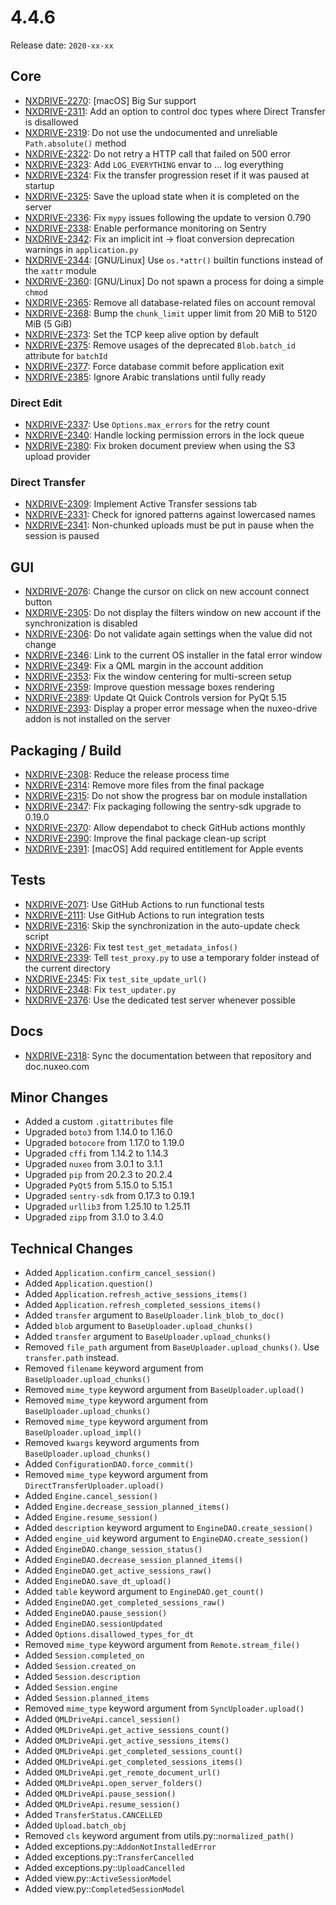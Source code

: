 # 4.4.6

Release date: `2020-xx-xx`

## Core

- [NXDRIVE-2270](https://jira.nuxeo.com/browse/NXDRIVE-2270): [macOS] Big Sur support
- [NXDRIVE-2311](https://jira.nuxeo.com/browse/NXDRIVE-2311): Add an option to control doc types where Direct Transfer is disallowed
- [NXDRIVE-2319](https://jira.nuxeo.com/browse/NXDRIVE-2319): Do not use the undocumented and unreliable `Path.absolute()` method
- [NXDRIVE-2322](https://jira.nuxeo.com/browse/NXDRIVE-2322): Do not retry a HTTP call that failed on 500 error
- [NXDRIVE-2323](https://jira.nuxeo.com/browse/NXDRIVE-2323): Add `LOG_EVERYTHING` envar to ... log everything
- [NXDRIVE-2324](https://jira.nuxeo.com/browse/NXDRIVE-2324): Fix the transfer progression reset if it was paused at startup
- [NXDRIVE-2325](https://jira.nuxeo.com/browse/NXDRIVE-2325): Save the upload state when it is completed on the server
- [NXDRIVE-2336](https://jira.nuxeo.com/browse/NXDRIVE-2336): Fix `mypy` issues following the update to version 0.790
- [NXDRIVE-2338](https://jira.nuxeo.com/browse/NXDRIVE-2338): Enable performance monitoring on Sentry
- [NXDRIVE-2342](https://jira.nuxeo.com/browse/NXDRIVE-2342): Fix an implicit int -> float conversion deprecation warnings in `application.py`
- [NXDRIVE-2344](https://jira.nuxeo.com/browse/NXDRIVE-2344): [GNU/Linux] Use `os.*attr()` builtin functions instead of the `xattr` module
- [NXDRIVE-2360](https://jira.nuxeo.com/browse/NXDRIVE-2360): [GNU/Linux] Do not spawn a process for doing a simple `chmod`
- [NXDRIVE-2365](https://jira.nuxeo.com/browse/NXDRIVE-2365): Remove all database-related files on account removal
- [NXDRIVE-2368](https://jira.nuxeo.com/browse/NXDRIVE-2368): Bump the `chunk_limit` upper limit from 20 MiB to 5120 MiB (5 GiB)
- [NXDRIVE-2373](https://jira.nuxeo.com/browse/NXDRIVE-2373): Set the TCP keep alive option by default
- [NXDRIVE-2375](https://jira.nuxeo.com/browse/NXDRIVE-2375): Remove usages of the deprecated `Blob.batch_id` attribute for `batchId`
- [NXDRIVE-2377](https://jira.nuxeo.com/browse/NXDRIVE-2377): Force database commit before application exit
- [NXDRIVE-2385](https://jira.nuxeo.com/browse/NXDRIVE-2385): Ignore Arabic translations until fully ready

### Direct Edit

- [NXDRIVE-2337](https://jira.nuxeo.com/browse/NXDRIVE-2337): Use `Options.max_errors` for the retry count
- [NXDRIVE-2340](https://jira.nuxeo.com/browse/NXDRIVE-2340): Handle locking permission errors in the lock queue
- [NXDRIVE-2380](https://jira.nuxeo.com/browse/NXDRIVE-2380): Fix broken document preview when using the S3 upload provider

### Direct Transfer

- [NXDRIVE-2309](https://jira.nuxeo.com/browse/NXDRIVE-2309): Implement Active Transfer sessions tab
- [NXDRIVE-2331](https://jira.nuxeo.com/browse/NXDRIVE-2331): Check for ignored patterns against lowercased names
- [NXDRIVE-2341](https://jira.nuxeo.com/browse/NXDRIVE-2341): Non-chunked uploads must be put in pause when the session is paused

## GUI

- [NXDRIVE-2076](https://jira.nuxeo.com/browse/NXDRIVE-2076): Change the cursor on click on new account connect button
- [NXDRIVE-2305](https://jira.nuxeo.com/browse/NXDRIVE-2305): Do not display the filters window on new account if the synchronization is disabled
- [NXDRIVE-2306](https://jira.nuxeo.com/browse/NXDRIVE-2306): Do not validate again settings when the value did not change
- [NXDRIVE-2346](https://jira.nuxeo.com/browse/NXDRIVE-2346): Link to the current OS installer in the fatal error window
- [NXDRIVE-2349](https://jira.nuxeo.com/browse/NXDRIVE-2349): Fix a QML margin in the account addition
- [NXDRIVE-2353](https://jira.nuxeo.com/browse/NXDRIVE-2353): Fix the window centering for multi-screen setup
- [NXDRIVE-2359](https://jira.nuxeo.com/browse/NXDRIVE-2359): Improve question message boxes rendering
- [NXDRIVE-2389](https://jira.nuxeo.com/browse/NXDRIVE-2389): Update Qt Quick Controls version for PyQt 5.15
- [NXDRIVE-2393](https://jira.nuxeo.com/browse/NXDRIVE-2393): Display a proper error message when the nuxeo-drive addon is not installed on the server

## Packaging / Build

- [NXDRIVE-2308](https://jira.nuxeo.com/browse/NXDRIVE-2308): Reduce the release process time
- [NXDRIVE-2314](https://jira.nuxeo.com/browse/NXDRIVE-2314): Remove more files from the final package
- [NXDRIVE-2315](https://jira.nuxeo.com/browse/NXDRIVE-2315): Do not show the progress bar on module installation
- [NXDRIVE-2347](https://jira.nuxeo.com/browse/NXDRIVE-2347): Fix packaging following the sentry-sdk upgrade to 0.19.0
- [NXDRIVE-2370](https://jira.nuxeo.com/browse/NXDRIVE-2370): Allow dependabot to check GitHub actions monthly
- [NXDRIVE-2390](https://jira.nuxeo.com/browse/NXDRIVE-2390): Improve the final package clean-up script
- [NXDRIVE-2391](https://jira.nuxeo.com/browse/NXDRIVE-2391): [macOS] Add required entitlement for Apple events

## Tests

- [NXDRIVE-2071](https://jira.nuxeo.com/browse/NXDRIVE-2071): Use GitHub Actions to run functional tests
- [NXDRIVE-2111](https://jira.nuxeo.com/browse/NXDRIVE-2111): Use GitHub Actions to run integration tests
- [NXDRIVE-2316](https://jira.nuxeo.com/browse/NXDRIVE-2316): Skip the synchronization in the auto-update check script
- [NXDRIVE-2326](https://jira.nuxeo.com/browse/NXDRIVE-2326): Fix test `test_get_metadata_infos()`
- [NXDRIVE-2339](https://jira.nuxeo.com/browse/NXDRIVE-2339): Tell `test_proxy.py` to use a temporary folder instead of the current directory
- [NXDRIVE-2345](https://jira.nuxeo.com/browse/NXDRIVE-2345): Fix `test_site_update_url()`
- [NXDRIVE-2348](https://jira.nuxeo.com/browse/NXDRIVE-2348): Fix `test_updater.py`
- [NXDRIVE-2376](https://jira.nuxeo.com/browse/NXDRIVE-2376): Use the dedicated test server whenever possible

## Docs

- [NXDRIVE-2318](https://jira.nuxeo.com/browse/NXDRIVE-2318): Sync the documentation between that repository and doc.nuxeo.com

## Minor Changes

- Added a custom `.gitattributes` file
- Upgraded `boto3` from 1.14.0 to 1.16.0
- Upgraded `botocore` from 1.17.0 to 1.19.0
- Upgraded `cffi` from 1.14.2 to 1.14.3
- Upgraded `nuxeo` from 3.0.1 to 3.1.1
- Upgraded `pip` from 20.2.3 to 20.2.4
- Upgraded `PyQt5` from 5.15.0 to 5.15.1
- Upgraded `sentry-sdk` from 0.17.3 to 0.19.1
- Upgraded `urllib3` from 1.25.10 to 1.25.11
- Upgraded `zipp` from 3.1.0 to 3.4.0

## Technical Changes

- Added `Application.confirm_cancel_session()`
- Added `Application.question()`
- Added `Application.refresh_active_sessions_items()`
- Added `Application.refresh_completed_sessions_items()`
- Added `transfer` argument to `BaseUploader.link_blob_to_doc()`
- Added `blob` argument to `BaseUploader.upload_chunks()`
- Added `transfer` argument to `BaseUploader.upload_chunks()`
- Removed `file_path` argument from `BaseUploader.upload_chunks()`. Use `transfer.path` instead.
- Removed `filename` keyword argument from `BaseUploader.upload_chunks()`
- Removed `mime_type` keyword argument from `BaseUploader.upload()`
- Removed `mime_type` keyword argument from `BaseUploader.upload_chunks()`
- Removed `mime_type` keyword argument from `BaseUploader.upload_impl()`
- Removed `kwargs` keyword arguments from `BaseUploader.upload_chunks()`
- Added `ConfigurationDAO.force_commit()`
- Removed `mime_type` keyword argument from `DirectTransferUploader.upload()`
- Added `Engine.cancel_session()`
- Added `Engine.decrease_session_planned_items()`
- Added `Engine.resume_session()`
- Added `description` keyword argument to `EngineDAO.create_session()`
- Added `engine_uid` keyword argument to `EngineDAO.create_session()`
- Added `EngineDAO.change_session_status()`
- Added `EngineDAO.decrease_session_planned_items()`
- Added `EngineDAO.get_active_sessions_raw()`
- Added `EngineDAO.save_dt_upload()`
- Added `table` keyword argument to `EngineDAO.get_count()`
- Added `EngineDAO.get_completed_sessions_raw()`
- Added `EngineDAO.pause_session()`
- Added `EngineDAO.sessionUpdated`
- Added `Options.disallowed_types_for_dt`
- Removed `mime_type` keyword argument from  `Remote.stream_file()`
- Added `Session.completed_on`
- Added `Session.created_on`
- Added `Session.description`
- Added `Session.engine`
- Added `Session.planned_items`
- Removed `mime_type` keyword argument from `SyncUploader.upload()`
- Added `QMLDriveApi.cancel_session()`
- Added `QMLDriveApi.get_active_sessions_count()`
- Added `QMLDriveApi.get_active_sessions_items()`
- Added `QMLDriveApi.get_completed_sessions_count()`
- Added `QMLDriveApi.get_completed_sessions_items()`
- Added `QMLDriveApi.get_remote_document_url()`
- Added `QMLDriveApi.open_server_folders()`
- Added `QMLDriveApi.pause_session()`
- Added `QMLDriveApi.resume_session()`
- Added `TransferStatus.CANCELLED`
- Added `Upload.batch_obj`
- Removed `cls` keyword argument from utils.py::`normalized_path()`
- Added exceptions.py::`AddonNotInstalledError`
- Added exceptions.py::`TransferCancelled`
- Added exceptions.py::`UploadCancelled`
- Added view.py::`ActiveSessionModel`
- Added view.py::`CompletedSessionModel`
